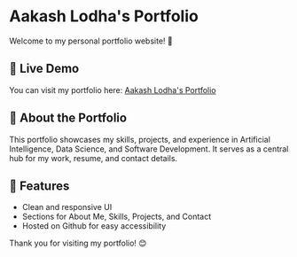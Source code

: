 # Aakash Lodha's Portfolio

Welcome to my personal portfolio website! 🚀

## 📌 Live Demo
You can visit my portfolio here: [Aakash Lodha's Portfolio](https://aakash200411.github.io/Portfolio/)

## 📖 About the Portfolio
This portfolio showcases my skills, projects, and experience in Artificial Intelligence, Data Science, and Software Development. It serves as a central hub for my work, resume, and contact details.

## 🎯 Features
- Clean and responsive UI
- Sections for About Me, Skills, Projects, and Contact
- Hosted on Github for easy accessibility

Thank you for visiting my portfolio! 😊
